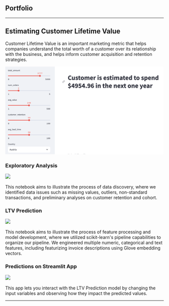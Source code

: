 ## Portfolio

---

## Estimating Customer Lifetime Value

Customer Lifetime Value is an important marketing metric that helps companies understand the total worth of a customer over its relationship with the business, and helps inform customer acquisition and retention strategies. 

<img src="images/ltv_predictions_page.png?raw=true"/>

### Exploratory Analysis
[![](https://img.shields.io/badge/Jupyter-open_notebook-blue?logo=jupyter)](https://bobby-nguy.github.io/notebooks/LTVExploratoryAnalysis.html)

This notebook aims to illustrate the process of data discovery, where we identified data issues such as missing values, outliers, non-standard transactions, and preliminary analyses on customer retention and cohort.

### LTV Prediction
[![](https://img.shields.io/badge/Jupyter-open_notebook-blue?logo=jupyter)](https://bobby-nguy.github.io/notebooks/LTVPredictions.html)

This notebook aims to illustrate the process of feature processing and model development, where we utilized scikit-learn's pipeline capabilities to organize our pipeline. We engineered multiple numeric, categorical and text features, including featurizing invoice descriptions using Glove embedding vectors.

### Predictions on Streamlit App

[![](https://img.shields.io/badge/Streamlit-open_app-red?logo=streamlit)](https://bobby-nguyappio-kefhrlzuxrcve4zxi65xjd.streamlit.app/)

This app lets you interact with the LTV Prediction model by changing the input variables and observing how they impact the predicted values.

---
